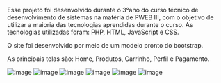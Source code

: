 Esse projeto foi desenvolvido durante o 3°ano do curso técnico de desenvolvimento de sistemas na matéria de PWEB III, com o objetivo de utilizar a maioria das tecnologias aprendidas durante o curso. As tecnologias utilizadas foram: PHP, HTML, JavaScript e CSS.

O site foi desenvolvido por meio de um modelo pronto do bootstrap.

As principais telas são: Home, Produtos, Carrinho, Perfil e Pagamento.

![image](https://github.com/liviaportela/SitePrettyPaper/assets/115835353/b869791c-e45c-4c24-9ea8-8ce42ebee1cf)
![image](https://github.com/liviaportela/SitePrettyPaper/assets/115835353/de55a76b-e9ca-4cd9-994a-557ed7b96756)
![image](https://github.com/liviaportela/SitePrettyPaper/assets/115835353/03e6f72b-e623-4513-9940-88e300ed4d01)
![image](https://github.com/liviaportela/SitePrettyPaper/assets/115835353/46790429-478d-4470-93d6-2b3061f6d997)
![image](https://github.com/liviaportela/SitePrettyPaper/assets/115835353/a98b6290-c2f5-4b3c-b3d2-eaee3c6c99e6)
![image](https://github.com/liviaportela/SitePrettyPaper/assets/115835353/8472980b-c736-4af5-b092-5a72b04f2948)


